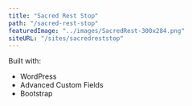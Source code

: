 ```yaml
---
title: "Sacred Rest Stop"
path: "/sacred-rest-stop"
featuredImage: "../images/SacredRest-300x284.png"
siteURL: "/sites/sacredreststop"
---
```


Built with:

- WordPress
- Advanced Custom Fields
- Bootstrap
